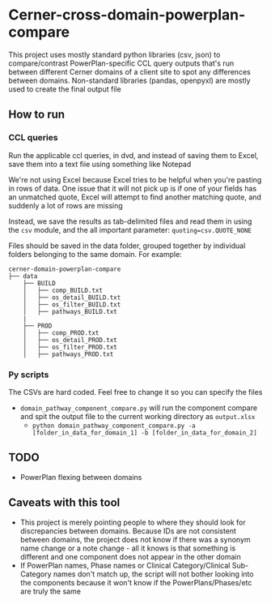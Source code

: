 # Cerner-cross-domain-powerplan-compare
This project uses mostly standard python libraries (csv, json) to compare/contrast PowerPlan-specific CCL query outputs that's run between different Cerner domains of a client site to spot any differences between domains. Non-standard libraries (pandas, openpyxl) are mostly used to create the final output file


## How to run

### CCL queries
Run the applicable ccl queries, in dvd, and instead of saving them to Excel, save them into a text fiie using something like Notepad 

We're not using Excel because Excel tries to be helpful when you're pasting in rows of data. One issue that it will not pick up is if one of your fields has an unmatched quote, Excel will attempt to find another matching quote, and suddenly a lot of rows are missing

Instead, we save the results as tab-delimited files and read them in using the `csv` module, and the all important parameter: `quoting=csv.QUOTE_NONE`

Files should be saved in the data folder, grouped together by individual folders belonging to the same domain. For example:

```
cerner-domain-powerplan-compare
├── data
    ├── BUILD
    │   ├── comp_BUILD.txt
    │   ├── os_detail_BUILD.txt
    │   ├── os_filter_BUILD.txt
    │   ├── pathways_BUILD.txt
    |
    ├── PROD
    │   ├── comp_PROD.txt
    │   ├── os_detail_PROD.txt
    │   ├── os_filter_PROD.txt
    │   ├── pathways_PROD.txt
```

### Py scripts
The CSVs are hard coded. Feel free to change it so you can specify the files
- `domain_pathway_component_compare.py` will run the component compare and spit the output file to the current working directory as `output.xlsx`
    - `python domain_pathway_component_compare.py -a [folder_in_data_for_domain_1] -b [folder_in_data_for_domain_2]`

## TODO
- PowerPlan flexing between domains

## Caveats with this tool
- This project is merely pointing people to where they should look for discrepancies between domains. Because IDs are not consistent between domains, the project does not know if there was a synonym name change or a note change - all it knows is that something is different and one component does not appear in the other domain
- If PowerPlan names, Phase names or Clinical Category/Clinical Sub-Category names don't match up, the script will not bother looking into the components because it won't know if the PowerPlans/Phases/etc are truly the same